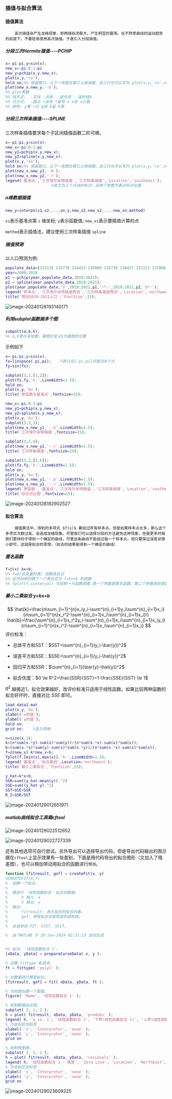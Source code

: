 ### 插值与拟合算法

#### 插值算法

		高次插值会产生龙格现象，即两端伯渎极大，产生明显的震荡。在不熟悉曲线的运动趋势的前提下，不要轻易使用高次插值。于是引入分段插值。

##### 分段三次Hermite插值----PCHIP

```matlab
x=-pi:pi,y=sin(x);
new_x=-pi:0.1:pi
new_y=pchip(x,y,new_x);
plot(x,y,'ro');
hold on;%% 保留窗口，让下一张图在窗口上继续画，这三行也可以写为 plot(x,y,'ro',new_x,new_y,'-b');
plot(new_x,new_y,'-b');
%% plot参数
%% 线方式:  -实线 :点线 -.虚点线 --波折线d
%% 点方式:  .圆点 +加号 *星号 x x形 o小圆
%% 颜色: y黄 r红 g绿 b蓝 k黑
```

##### 分段三次样条插值----SPLINE

三次样条插值要求每个子区间插值函数二阶可微。

```matlab
x=-pi:pi,y=sin(x);
new_x=-pi:0.1:pi
new_y1=pchip(x,y,new_x);
new_y2=spline(x,y,new_x);
plot(x,y,'ko');
hold on;%% 保留窗口，让下一张图在窗口上继续画，这三行也可以写为 plot(x,y,'ro',new_x,new_y,'-b');
plot(new_x,new_y1,'-b');
plot(new_x,new_y2,'-r');
legend('基准点','三次埃尔米特插值','三次样条插值','Location','southeast');  
					%依次为三个点线的标识，后两个参数为表示标识位置
```

##### n维数据插值

```matlab
new_y=interpn(x1,x2,...,xn,y,new_x2,new_x2,...,new_xn,method)
```

`xi`表示基准点第 `i` 维坐标; `y`表示函数值; `new_xi`表示要插值计算的点 

 `method`表示插值法，建议使用三次样条插值 `spline`

##### 插值预测

以人口预测为例:

```matlab
populate_data=[133126 133770 134413 135069 135738 136427 137221 137866 138639 139538]
year=2009:2018
p1 = pchip(year,populate_data,2019:2021);
p2 = spline(year,populate_data,2019:2021);
plot(year,populate_data,'o',2019:2021,p1,'r*-',2019:2021,p2,'b*-');
legend('样本点','三次埃尔米特插值预测','三次样条插值预测','Location','northwest');
title('预测2019-2021人口','FontSize',15);
```

![image-20240128193140171](.\image-20240128193140171.png)

##### 利用subplot函数画多个图

```matlab
subpolt(a,b,k);
%% a,b表示未知数，画图时定义k为画图的位置
```

示例如下

```matlab
x=-pi:pi,y=sin(x);
fx=linspace(-pi,pi);    %默认在[-pi,pi]间取100个点
fy=sin(fx);

subplot(3,2,[1,2]);
plot(fx,fy,'k-',LineWidth=1.5);
hold on;
plot(x,y,'ko');
title('原函数与基准点',fontsize=15);

new_x=-pi:0.1:pi
new_y1=pchip(x,y,new_x);
new_y2=spline(x,y,new_x);
plot(x,y,'ko');
subplot(3,2,3);
plot(new_x,new_y1,'-.b',LineWidth=1.5);
title('三次埃尔米特插值',fontsize=15);

subplot(3,2,4);
plot(new_x,new_y2,'-.r',LineWidth=1.5);
title('三次样条插值',fontsize=15);

subplot(3,2,[5,6]);
plot(fx,fy,'k-',LineWidth=1.5);
hold on;
plot(x,y,'ko');
plot(new_x,new_y1,'-.b',LineWidth=1.5);
plot(new_x,new_y2,'-.r',LineWidth=1.5);
legend('原函数','基准点','三次埃尔米特插值','三次样条插值','Location','southeast'); 
title('综合对比图',fontsize=15);
```

![image-20240128192902527](.\image-20240128192902527.png)

#### 拟合算法

		插值算法中，得到的多项式 $f(x)$ 要经过所有样本点。但是如果样本点太多，那么这个多项式次数过高，会造成龙格现象。尽管我们可以选择分段的方法避免这种现象，但是更多时候我们更倾向于得到一个确定的曲线，尽管这条曲线不能经过每一个样本点，但只要保证误差足够小即可，这就是拟合的思想。（拟合的结果是得到一个确定的曲线）

##### 匿名函数

```matlab
f=@(x) kx+b;
%% f=@(自变量列表) 函数表达式
%% 此代码即创建了一个表达式为 f=kx+b 的函数
%% fplot(f,xinterval) 可绘制一元函数图像,第一个参数是匿名函数，第二个参数放绘图区域
```

##### 最小二乘拟合 y=kx+b

$$
\hat{k}=\frac{n\sum_{i=1}^{n}x_iy_i-\sum^{n}_{i=1}y_i\sum^{n}_{i=1}x_i}{n\sum_{i=1}^{n}x_i^2-\sum^{n}_{i=1}x_i\sum^{n}_{i=1}x_i}\\
\hat{b}=\frac{\sum^{n}_{i=1}x_i^2y_i-\sum^{n}_{i=1}x_i\sum^{n}_{i=1}x_iy_i}{n\sum_{i=1}^{n}x_i^2-\sum^{n}_{i=1}x_i\sum^{n}_{i=1}x_i}
$$
评价标准：

- 总体平方和SST：$SST=\sum^{n}_{i=1}(y_i-\bar{y})^2$

- 误差平方和SSE：$SSE=\sum^{n}_{i=1}(y_i-\hat{y})^2$

- 回归平方和SSR：$\sum^{n}_{i=1}(\bar{y}-\hat{y})^2$

- 拟合优度：$0 \le R^2=\frac{SSR}{SST}=1-\frac{SSE}{SST} \le 1$

$R^2$ 越接近1，拟合效果越好，改评价标准只适用于线性函数。如果比较两种函数的拟合好坏时，直接对比 $SSE$ 即可。

```matlab
load data1.mat
plot(x,y,'ko');
xlabel('x的值');
ylabel('y的值');
hold on;
grid on;    %显示网格

n=size(x,1);
k=(n*sum(x.*y)-sum(x)*sum(y))/(n*sum(x.*x)-sum(x)*sum(x));
b=(sum(x.*x)*sum(y)-sum(x)*sum(x.*y))/(n*sum(x.*x)-sum(x)*sum(x));
f=@(new_x) k*new_x+b;
fplot(f,[min(x),max(x)],'b-',LineWidth=1.5);
legend('基准点','拟合直线',Location='northwest');
title('最小二乘拟合','FontSize',15);

y_hat=k*x+b;
SSR=sum((y_hat-mean(y)).^2)
SSE=sum((y_hat-y).^2)
SST=SSE+SSR
R_2=SSR/SST
```

![image-20240129012651971](.\image-20240129012651971.png)

##### matlab曲线拟合工具箱cftool

![image-20240129022512652](.\image-20240129022512652.png)

![image-20240129022727339](.\image-20240129022727339.png)

还有其他选项可自行尝试。另外导出可以选择导出代码，但是导出代码输出的图示跟在`cftool`上显示效果有一些差别，下面是用代码导出的拟合图形（又加入了残差图），也可以稍加带动用拟合的函数进行`预测`。

```matlab
function [fitresult, gof] = createFit(x, y)
%CREATEFIT(X,Y)
%  创建一个拟合。
%
%  要进行 '线性函数拟合' 拟合的数据:
%      X 输入: x
%      Y 输出: y
%  输出:
%      fitresult: 表示拟合的拟合对象。
%      gof: 带有拟合优度信息的结构体。
%
%  另请参阅 FIT, CFIT, SFIT.

%  由 MATLAB 于 29-Jan-2024 02:31:13 自动生成


%% 拟合: '线性函数拟合 1'。
[xData, yData] = prepareCurveData( x, y );

% 设置 fittype 和选项。
ft = fittype( 'poly1' );

% 对数据进行模型拟合。
[fitresult, gof] = fit( xData, yData, ft );

% 为绘图创建一个图窗。
figure( 'Name', '线性函数拟合 1' );

% 绘制数据拟合图。
subplot( 2, 1, 1 );
h = plot( fitresult, xData, yData, 'predobs' );
legend( h, 'y vs. x', '线性函数拟合 1', '下界(线性函数拟合 1)', '上界(线性函数拟合 1)', 'Location', 'NorthEast', 'Interpreter', 'none' );
% 为坐标区加标签
xlabel( 'x', 'Interpreter', 'none' );
ylabel( 'y', 'Interpreter', 'none' );
grid on

% 绘制残差图。
subplot( 2, 1, 2 );
h = plot( fitresult, xData, yData, 'residuals' );
legend( h, '线性函数拟合 1 - 残差', 'Zero Line', 'Location', 'NorthEast', 'Interpreter', 'none' );
% 为坐标区加标签
xlabel( 'x', 'Interpreter', 'none' );
ylabel( 'y', 'Interpreter', 'none' );
grid on
```

![image-20240129023609225](.\image-20240129023609225.png)
